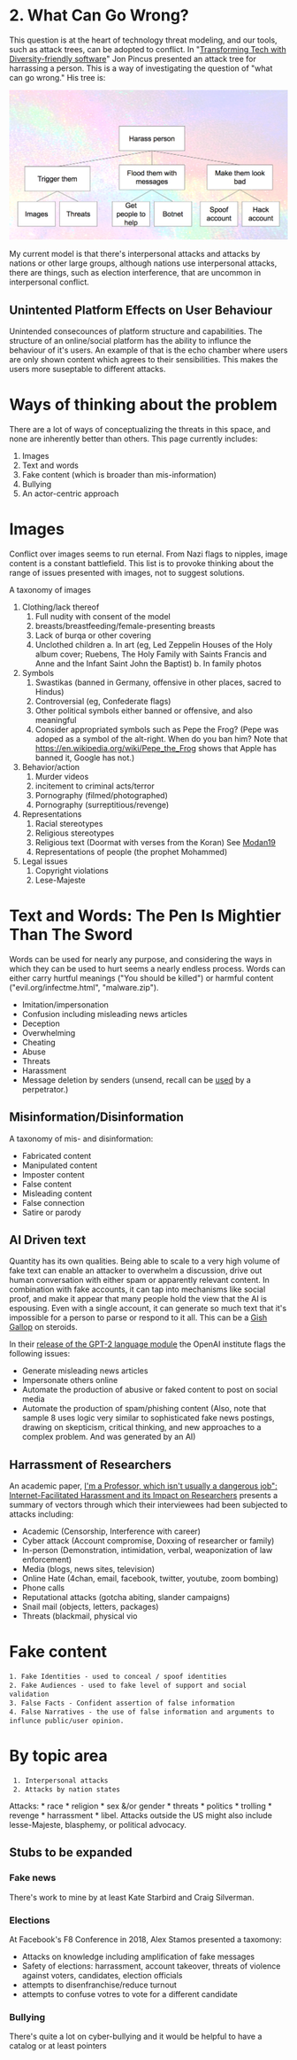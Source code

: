 # 2. What Can Go Wrong?

This question is at the heart of technology threat modeling, and our tools, such as attack trees, can be adopted to conflict.  In "[Transforming Tech with Diversity-friendly software](https://docs.google.com/presentation/d/1JB3bTbJvjEypKlPu1JKV20Oz9YlF5zRCl3vLIPdDTrA/edit#slide=id.g2073602466_0_140)" Jon Pincus presented an attack tree for harrassing a person.  This is a way of investigating the question of "what can go wrong."  His tree is:

![A threat tree for harrassment comprised of triggering, flooding and making them look bad](https://github.com/adamshostack/conflictmodeling/blob/master/images/Harrassment-attack-tree-by-Pincus.png)

My current model is that there's interpersonal attacks and attacks by
nations or other large groups, although nations use interpersonal
attacks, there are things, such as election interference, that are
uncommon in interpersonal conflict.

##  Unintented Platform Effects on User Behaviour
Unintended consecounces of platform structure and capabilities. The structure of an online/social platform has the ability to influnce the behaviour of it's users. An example of that is the echo chamber where users are only shown content which agrees to their sensibilities. This makes the users more suseptable to different attacks.

# Ways of thinking about the problem

There are a lot of ways of conceptualizing the threats in this space, and none are inherently better than others. This page currently includes:


1. Images
2. Text and words
3. Fake content (which is broader than mis-information)
4. Bullying
5. An actor-centric approach



# Images
Conflict over images seems to run eternal.  From Nazi flags to nipples, image content is a constant battlefield.  This list is to provoke thinking about the range of issues presented with images, not to suggest solutions.

A taxonomy of images
1. Clothing/lack thereof
     1. Full nudity with consent of the model
     2. breasts/breastfeeding/female-presenting breasts
     3. Lack of burqa or other covering
     4. Unclothed children
          a. In art (eg, Led Zeppelin Houses of the Holy album cover; Ruebens, The Holy Family with Saints Francis and Anne and the Infant Saint John the Baptist)
          b. In family photos
2. Symbols
     1. Swastikas (banned in Germany, offensive in other places, sacred to Hindus)
     2. Controversial (eg, Confederate flags)
     3. Other political symbols either banned or offensive, and also meaningful
     4. Consider appropriated symbols such as Pepe the Frog?  (Pepe was adoped as a symbol of the alt-right. When do you ban him? Note that https://en.wikipedia.org/wiki/Pepe_the_Frog shows that Apple has banned it, Google has not.)
3. Behavior/action
    1. Murder videos
    2. incitement to criminal acts/terror
    3. Pornography (filmed/photographed)
    4. Pornography (surreptitious/revenge)
4. Representations
    1. Racial stereotypes
    2. Religious stereotypes
    3. Religious text (Doormat with verses from the Koran) See [Modan19](https://www.cair.com/good_news_alert_cair_welcomes_amazon_s_removal_of_doormats_bath_mats_with_islamic_religious_text)
    3. Representations of people (the prophet Mohammed)
5. Legal issues
     1. Copyright violations
     2. Lese-Majeste

# Text and Words: The Pen Is Mightier Than The Sword
Words can be used for nearly any purpose, and considering the ways in which they can be used to hurt seems a nearly endless process.  Words can either carry hurtful meanings ("You should be killed") or harmful content ("evil.org/infectme.html", "malware.zip").

* Imitation/impersonation
* Confusion including misleading news articles
* Deception
* Overwhelming
* Cheating
* Abuse
* Threats
* Harassment
* Message deletion by senders (unsend, recall can be [used](https://www.abc.net.au/triplej/programs/hack/bumble-changes-unmatch-function-hack-four-corners/12873516) by a perpetrator.)

## Misinformation/Disinformation
A taxonomy of mis- and disinformation:

* Fabricated content
* Manipulated content
* Imposter content
* False content
* Misleading content
* False connection
* Satire or parody

## AI Driven text
Quantity has its own qualities.  Being able to scale to a very high volume of fake text can enable an attacker to overwhelm a discussion, drive out human conversation with either spam or apparently relevant content. In combination with fake accounts, it can tap into mechanisms like social proof, and make it appear that many people hold the view that the AI is espousing.  Even with a single account, it can generate so much text that it's impossible for a person to parse or respond to it all.  This can be a [Gish Gallop](https://en.wikipedia.org/wiki/Gish_gallop) on steroids.

In their [release of the GPT-2 language module](https://blog.openai.com/better-language-models/) the OpenAI institute flags the following issues:
* Generate misleading news articles
* Impersonate others online
* Automate the production of abusive or faked content to post on social media
* Automate the production of spam/phishing content
(Also, note that sample 8 uses logic very similar to sophisticated fake news postings, drawing on skepticism, critical thinking, and new approaches to a complex problem.  And was generated by an AI)

## Harrassment of Researchers
An academic paper, [I'm a Professor, which isn't usually a dangerous job": Internet-Facilitated Harassment and its Impact on Researchers](https://arxiv.org/abs/2104.11145) presents a summary of vectors through which their interviewees had been subjected to attacks including:

* Academic (Censorship, Interference with career)
* Cyber attack (Account compromise, Doxxing of researcher or family)
* In-person (Demonstration, intimidation, verbal, weaponization of law enforcement)
* Media (blogs, news sites, television)
* Online Hate (4chan, email, facebook, twitter, youtube, zoom bombing)
* Phone calls 
* Reputational attacks (gotcha abiting, slander campaigns)
* Snail mail (objects, letters, packages)
* Threats (blackmail, physical vio


# Fake content
    1. Fake Identities - used to conceal / spoof identities
    2. Fake Audiences - used to fake level of support and social validation
    3. False Facts - Confident assertion of false information
    4. False Narratives - the use of false information and arguments to influnce public/user opinion.
   


# By topic area
     1. Interpersonal attacks
     2. Attacks by nation states
     
Attacks: 
     * race
     * religion
     * sex &/or gender
     * threats
     * politics
     * trolling
     * revenge
     * harrassment
     * libel.
Attacks outside the US might also include lesse-Majeste, blasphemy, or political advocacy.




 

## Stubs to be expanded

### Fake news
There's work to mine by at least Kate Starbird and Craig Silverman.

### Elections 
At Facebook's F8 Conference in 2018, Alex Stamos presented a taxomony:  

* Attacks on knowledge including amplification of fake messages
* Safety of elections: harrassment, account takeover, threats of violence against voters, candidates, election officials
* attempts to disenfranchise/reduce turnout
* attempts to confuse votres to vote for a different candidate

### Bullying

There's quite a lot on cyber-bullying and it would be helpful to have a catalog or at least pointers

